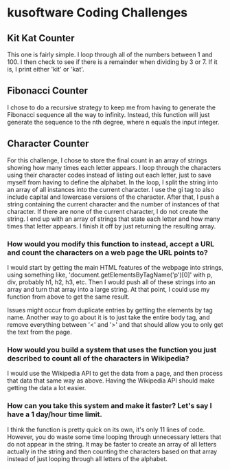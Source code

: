 #  kusoftware Coding Challenges

## Kit Kat Counter

This one is fairly simple. I loop through all of the numbers between 1 and 100. I then check to see if there is a remainder when dividing by 3 or 7. If it is, I print either 'kit' or 'kat'.

## Fibonacci Counter

I chose to do a recursive strategy to keep me from having to generate the Fibonacci sequence all the way to infinity. Instead, this function will just generate the sequence to the nth degree, where n equals the input integer.

## Character Counter

For this challenge, I chose to store the final count in an array of strings showing how many times each letter appears. I loop through the characters using their character codes instead of listing out each letter, just to save myself from having to define the alphabet. In the loop, I split the string into an array of all instances into the current character. I use the gi tag to also include capital and lowercase versions of the character. After that, I push a string containing the current character and the number of instances of that character. If there are none of the current character, I do not create the string. I end up with an array of strings that state each letter and how many times that letter appears. I finish it off by just returning the resulting array.

### How would you modify this function to instead, accept a URL and count the characters on a web page the URL points to?
	
I would start by getting the main HTML features of the webpage into strings, using something like, 'document.getElementsByTagName('p')[0]' with p, div, probably h1, h2, h3, etc. Then I would push all of these strings into an array and turn that array into a large string. At that point, I could use my function from above to get the same result.

Issues might occur from duplicate entries by getting the elements by tag name. Another way to go about it is to just take the entire body tag, and remove everything between '<' and '>' and that should allow you to only get the text from the page.

### How would you build a system that uses the function you just described to count all of the characters in Wikipedia?
	
I would use the Wikipedia API to get the data from a page, and then process that data that same way as above. Having the Wikipedia API should make getting the data a lot easier.

### How can you take this system and make it faster?  Let's say I have a 1 day/hour time limit.

I think the function is pretty quick on its own, it's only 11 lines of code. However, you do waste some time looping through unnecessary letters that do not appear in the string. It may be faster to create an array of all letters actually in the string and then counting the characters based on that array instead of just looping through all letters of the alphabet.